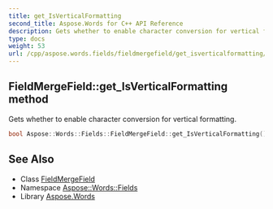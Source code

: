 ```yaml
---
title: get_IsVerticalFormatting
second_title: Aspose.Words for C++ API Reference
description: Gets whether to enable character conversion for vertical formatting.
type: docs
weight: 53
url: /cpp/aspose.words.fields/fieldmergefield/get_isverticalformatting/
---
```

## FieldMergeField::get_IsVerticalFormatting method


Gets whether to enable character conversion for vertical formatting.

```cpp
bool Aspose::Words::Fields::FieldMergeField::get_IsVerticalFormatting()
```

## See Also

* Class [FieldMergeField](../)
* Namespace [Aspose::Words::Fields](../../)
* Library [Aspose.Words](../../../)
